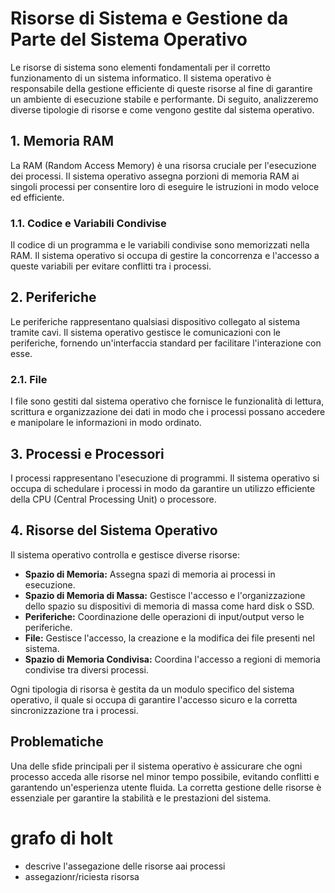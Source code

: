 # Risorse di Sistema e Gestione da Parte del Sistema Operativo

Le risorse di sistema sono elementi fondamentali per il corretto funzionamento di un sistema informatico. Il sistema operativo è responsabile della gestione efficiente di queste risorse al fine di garantire un ambiente di esecuzione stabile e performante. Di seguito, analizzeremo diverse tipologie di risorse e come vengono gestite dal sistema operativo.

## 1. Memoria RAM

La RAM (Random Access Memory) è una risorsa cruciale per l'esecuzione dei processi. Il sistema operativo assegna porzioni di memoria RAM ai singoli processi per consentire loro di eseguire le istruzioni in modo veloce ed efficiente.

### 1.1. Codice e Variabili Condivise

Il codice di un programma e le variabili condivise sono memorizzati nella RAM. Il sistema operativo si occupa di gestire la concorrenza e l'accesso a queste variabili per evitare conflitti tra i processi.

## 2. Periferiche

Le periferiche rappresentano qualsiasi dispositivo collegato al sistema tramite cavi. Il sistema operativo gestisce le comunicazioni con le periferiche, fornendo un'interfaccia standard per facilitare l'interazione con esse.

### 2.1. File

I file sono gestiti dal sistema operativo che fornisce le funzionalità di lettura, scrittura e organizzazione dei dati in modo che i processi possano accedere e manipolare le informazioni in modo ordinato.

## 3. Processi e Processori

I processi rappresentano l'esecuzione di programmi. Il sistema operativo si occupa di schedulare i processi in modo da garantire un utilizzo efficiente della CPU (Central Processing Unit) o processore.

## 4. Risorse del Sistema Operativo

Il sistema operativo controlla e gestisce diverse risorse:

- **Spazio di Memoria:** Assegna spazi di memoria ai processi in esecuzione.
- **Spazio di Memoria di Massa:** Gestisce l'accesso e l'organizzazione dello spazio su dispositivi di memoria di massa come hard disk o SSD.
- **Periferiche:** Coordinazione delle operazioni di input/output verso le periferiche.
- **File:** Gestisce l'accesso, la creazione e la modifica dei file presenti nel sistema.
- **Spazio di Memoria Condivisa:** Coordina l'accesso a regioni di memoria condivise tra diversi processi.

Ogni tipologia di risorsa è gestita da un modulo specifico del sistema operativo, il quale si occupa di garantire l'accesso sicuro e la corretta sincronizzazione tra i processi.

## Problematiche

Una delle sfide principali per il sistema operativo è assicurare che ogni processo acceda alle risorse nel minor tempo possibile, evitando conflitti e garantendo un'esperienza utente fluida. La corretta gestione delle risorse è essenziale per garantire la stabilità e le prestazioni del sistema.


# grafo di holt

 - descrive l'assegazione delle risorse aai processi 
 - assegazionr/riciesta risorsa
